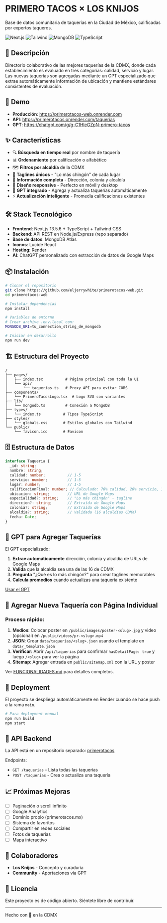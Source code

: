 # PRIMERO TACOS × LOS KNIJOS

Base de datos comunitaria de taquerías en la Ciudad de México, calificadas por expertos taqueros.

![Next.js](https://img.shields.io/badge/Next.js-13.5.6-black)
![Tailwind](https://img.shields.io/badge/Tailwind-3.3.0-38B2AC)
![MongoDB](https://img.shields.io/badge/MongoDB-6.17.0-47A248)
![TypeScript](https://img.shields.io/badge/TypeScript-5.0.0-3178C6)

## 🌮 Descripción

Directorio colaborativo de las mejores taquerías de la CDMX, donde cada establecimiento es evaluado en tres categorías: calidad, servicio y lugar. Las nuevas taquerías son agregadas mediante un GPT especializado que extrae automáticamente información de ubicación y mantiene estándares consistentes de evaluación.

## 🚀 Demo

- **Producción**: https://primerotacos-web.onrender.com
- **API**: https://primerotacos.onrender.com/taquerias
- **GPT**: https://chatgpt.com/g/g-C1HIeGZpN-primero-tacos

## ✨ Características

- 🔍 **Búsqueda en tiempo real** por nombre de taquería
- 📊 **Ordenamiento** por calificación o alfabético
- 🗺️ **Filtros por alcaldía** de la CDMX
- 💎 **Taglines únicos** - "Lo más chingón" de cada lugar
- 📍 **Información completa** - Dirección, colonia y alcaldía
- 📱 **Diseño responsive** - Perfecto en móvil y desktop
- 🤖 **GPT integrado** - Agrega y actualiza taquerías automáticamente
- ⚡ **Actualización inteligente** - Promedia calificaciones existentes

## 🛠 Stack Tecnológico

- **Frontend**: Next.js 13.5.6 + TypeScript + Tailwind CSS
- **Backend**: API REST en Node.js/Express (repo separado)
- **Base de datos**: MongoDB Atlas
- **Iconos**: Lucide React
- **Hosting**: Render
- **AI**: ChatGPT personalizado con extracción de datos de Google Maps

## 📦 Instalación

```bash
# Clonar el repositorio
git clone https://github.com/eljerrywhite/primerotacos-web.git
cd primerotacos-web

# Instalar dependencias
npm install

# Variables de entorno
# Crear archivo .env.local con:
MONGODB_URI=tu_connection_string_de_mongodb

# Iniciar en desarrollo
npm run dev
```

## 🏗 Estructura del Proyecto

```
/
├── pages/
│   ├── index.tsx          # Página principal con toda la UI
│   └── api/
│       └── taquerias.ts   # Proxy API para evitar CORS
├── components/
│   └── PrimeroTacosLogo.tsx  # Logo SVG con variantes
├── lib/
│   └── mongodb.ts         # Conexión a MongoDB
├── types/
│   └── index.ts          # Tipos TypeScript
├── styles/
│   └── globals.css       # Estilos globales con Tailwind
└── public/
    └── favicon.ico       # Favicon
```

## 🗄 Estructura de Datos

```typescript
interface Taqueria {
  _id: string;
  nombre: string;
  calidad: number;          // 1-5
  servicio: number;         // 1-5
  lugar: number;            // 1-5
  calificacionFinal: number; // Calculado: 70% calidad, 20% servicio, 10% lugar
  ubicacion: string;        // URL de Google Maps
  especialidad?: string;    // "Lo más chingón" - tagline
  direccion?: string;       // Extraída de Google Maps
  colonia?: string;         // Extraída de Google Maps
  alcaldia?: string;        // Validada (16 alcaldías CDMX)
  fecha: Date;
}
```

## 🤖 GPT para Agregar Taquerías

El GPT especializado:
1. **Extrae automáticamente** dirección, colonia y alcaldía de URLs de Google Maps
2. **Valida** que la alcaldía sea una de las 16 de CDMX
3. **Pregunta** "¿Qué es lo más chingón?" para crear taglines memorables
4. **Calcula promedios** cuando actualizas una taquería existente

[Usar el GPT](https://chatgpt.com/g/g-C1HIeGZpN-primero-tacos)

## 📝 Agregar Nueva Taquería con Página Individual

### Proceso rápido:
1. **Medios**: Colocar poster en `/public/images/poster-<slug>.jpg` y video (opcional) en `/public/videos/pr-<slug>.mp4`
2. **JSON**: Crear `data/taquerias/<slug>.json` usando el template en `data/_template.json`
3. **Verificar**: Abrir `/api/taquerias` para confirmar `hasDetailPage: true` y luego `/<slug>` para ver la página
4. **Sitemap**: Agregar entrada en `public/sitemap.xml` con la URL y poster

Ver [FUNCIONALIDADES.md](FUNCIONALIDADES.md#-sistema-de-alta-de-taquerías) para detalles completos.

## 🚀 Deployment

El proyecto se despliega automáticamente en Render cuando se hace push a la rama `main`.

```bash
# Para deployment manual
npm run build
npm start
```

## 🔄 API Backend

La API está en un repositorio separado: [primerotacos](https://github.com/eljerrywhite/primerotacos)

Endpoints:
- `GET /taquerias` - Lista todas las taquerías
- `POST /taquerias` - Crea o actualiza una taquería

## 📈 Próximas Mejoras

- [ ] Paginación o scroll infinito
- [ ] Google Analytics
- [ ] Dominio propio (primerotacos.mx)
- [ ] Sistema de favoritos
- [ ] Compartir en redes sociales
- [ ] Fotos de taquerías
- [ ] Mapa interactivo

## 👥 Colaboradores

- **Los Knijos** - Concepto y curaduría
- **Community** - Aportaciones via GPT

## 📄 Licencia

Este proyecto es de código abierto. Siéntete libre de contribuir.

---

Hecho con 🌮 en la CDMX